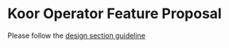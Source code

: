 # Koor Operator Feature Proposal

Please follow the [design section guideline](https://docs.koor.tech/v1.11/Contributing/development-flow/#design-document)
